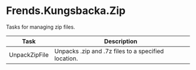 # Frends.Kungsbacka.Zip

Tasks for managing zip files.



| Task          | Description                                         |
| ------------- | --------------------------------------------------- |
| UnpackZipFile | Unpacks .zip and .7z files to a specified location. |

